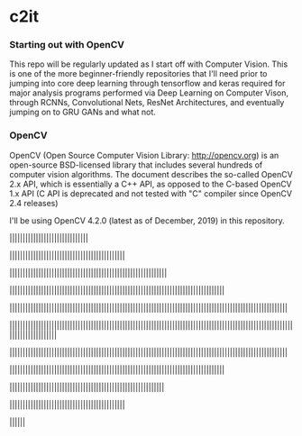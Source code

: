 # c2it

### Starting out with OpenCV

This repo will be regularly updated as I start off with Computer Vision. This is one of the more beginner-friendly repositories that I'll need prior to jumping into core deep learning through tensorflow and keras required for major analysis programs performed via Deep Learning on Computer Vison, through RCNNs, Convolutional Nets, ResNet Architectures, and eventually jumping on to GRU GANs and what not. 

### OpenCV

OpenCV (Open Source Computer Vision Library: http://opencv.org) is an open-source BSD-licensed library that includes several hundreds of computer vision algorithms. The document describes the so-called OpenCV 2.x API, which is essentially a C++ API, as opposed to the C-based OpenCV 1.x API (C API is deprecated and not tested with "C" compiler since OpenCV 2.4 releases)

I'll be using OpenCV 4.2.0 (latest as of December, 2019) in this repository.

||||||||||||||||||||||||||||||

||||||||||||||||||||||||||||||||||||||||||||

||||||||||||||||||||||||||||||||||||||||||||||||||||||||||||

||||||||||||||||||||||||||||||||||||||||||||||||||||||||||||||||||||||||||||||||||

||||||||||||||||||||||||||||||||||||||||||||||||||||||||||||||||||||||||||||||||||||||||||||||||||||||||||

||||||||||||||||||||||||||||||||||||||||||||||||||||||||||||||||||||||||||||||||||||||||||||||||||||||||||||||||||||||||||||||

||||||||||||||||||||||||||||||||||||||||||||||||||||||||||||||||||||||||||||||||||||||||||||||||||||||||||

||||||||||||||||||||||||||||||||||||||||||||||||||||||||||||||||||||||||||||||||||

|||||||||||||||||||||||||||||||||||||||||||||||||||||||||||

||||||||||||||||||||||||||||||||||||||||||||

||||||
